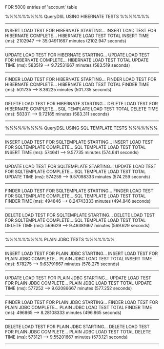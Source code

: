 
FOR 5000 entries of 'account' table

%%%%%%%%% QueryDSL USING HIBERNATE TESTS %%%%%%%

*********************************
INSERT LOAD TEST FOR HIBERNATE STARTING...
INSERT LOAD TEST FOR HIBERNATE COMPLETE...
HIBERNATE LOAD TEST TOTAL INSERT TIME (ms): 2102947	--> 35.04911667 minutes (2102.947 seconds)
*********************************
UPDATE LOAD TEST FOR HIBERNATE STARTING...
UPDATE LOAD TEST FOR HIBERNATE COMPLETE...
HIBERNATE LOAD TEST TOTAL UPDATE TIME (ms): 583519	--> 9.72531667 minutes (583.519 seconds)
*********************************
FINDER LOAD TEST FOR HIBERNATE STARTING...
FINDER LOAD TEST FOR HIBERNATE COMPLETE...
HIBERNATE LOAD TEST TOTAL FINDER TIME (ms): 501735	--> 8.36225 minutes (501.735 seconds)
*********************************
DELETE LOAD TEST FOR HIBERNATE STARTING...
DELETE LOAD TEST FOR HIBERNATE COMPLETE...
SQL TEMPLATE LOAD TEST TOTAL DELETE TIME (ms): 583311	--> 9.72185 minutes (583.311 seconds)
*********************************



%%%%%%%%% QueryDSL USING SQL TEMPLATE TESTS %%%%%%%

*********************************
INSERT LOAD TEST FOR SQLTEMPLATE STARTING...
INSERT LOAD TEST FOR SQLTEMPLATE COMPLETE...
SQL TEMPLATE LOAD TEST TOTAL INSERT TIME (ms): 574641	--> 9.57735 minutes (574.641 seconds)
*********************************
UPDATE LOAD TEST FOR SQLTEMPLATE STARTING...
UPDATE LOAD TEST FOR SQLTEMPLATE COMPLETE...
SQL TEMPLATE LOAD TEST TOTAL UPDATE TIME (ms): 574259	--> 9.57098333 minutes (574.259 seconds)
*********************************
FINDER LOAD TEST FOR SQLTEMPLATE STARTING...
FINDER LOAD TEST FOR SQLTEMPLATE COMPLETE...
SQL TEMPLATE LOAD TEST TOTAL FINDER TIME (ms): 494846	--> 8.24743333 minutes (494.846 seconds)
*********************************
DELETE LOAD TEST FOR SQLTEMPLATE STARTING...
DELETE LOAD TEST FOR SQLTEMPLATE COMPLETE...
SQL TEMPLATE LOAD TEST TOTAL DELETE TIME (ms): 569629	--> 9.49381667 minutes (569.629 seconds)
*********************************



%%%%%%%%% PLAIN JDBC TESTS %%%%%%%

*********************************
INSERT LOAD TEST FOR PLAIN JDBC STARTING...
INSERT LOAD TEST FOR PLAIN JDBC COMPLETE...
PLAIN JDBC LOAD TEST TOTAL INSERT TIME (ms): 578275	--> 9.63791667 minutes (578.275 seconds)
*********************************
UPDATE LOAD TEST FOR PLAIN JDBC STARTING...
UPDATE LOAD TEST FOR PLAIN JDBC COMPLETE...
PLAIN JDBC LOAD TEST TOTAL UPDATE TIME (ms): 577252	--> 9.62086667 minutes (577.252 seconds)
*********************************
FINDER LOAD TEST FOR PLAIN JDBC STARTING...
FINDER LOAD TEST FOR PLAIN JDBC COMPLETE...
PLAIN JDBC LOAD TEST TOTAL FINDER TIME (ms): 496865	--> 8.28108333 minutes (496.865 seconds)
*********************************
DELETE LOAD TEST FOR PLAIN JDBC STARTING...
DELETE LOAD TEST FOR PLAIN JDBC COMPLETE...
PLAIN JDBC LOAD TEST TOTAL DELETE TIME (ms): 573121	--> 9.55201667 minutes (573.121 seconds)
*********************************

